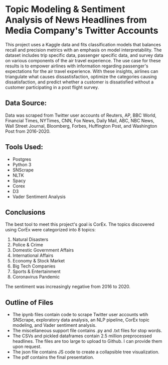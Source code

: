 # Topic Modeling & Sentiment Analysis of News Headlines from Media Company's Twitter Accounts
This project uses a Kaggle data and fits classification models that balances recall and precision metrics with an emphasis on model interpretability. The dataset includes trip specific data, passenger specific data, and survey data on various components of the air travel experience. The use case for these results is to empower airlines with information regarding passenger's expectations for the air travel experience. With these insights, airlines can triangulate what causes dissastisfaction, optimize the categories causing dissatisfaction, and predict whether a customer is dissatisfied without a customer participating in a post flight survey.

## Data Source: 

Data was scraped from Twitter user accounts of Reuters, AP, BBC World, Financial Times, NYTimes, CNN, Fox News, Daily Mail, ABC, NBC News, Wall Street Journal, Bloomberg, Forbes, Huffington Post, and Washington Post from 2016-2020.

## Tools Used:

- Postgres
- Python 3
- SNScrape
- NLTK
- Spacy
- Corex
- D3
- Vader Sentiment Analysis

## Conclusions
The best tool to meet this project's goal is CorEx. The topics discovered using CorEx were categorized into 8 topics:

1. Natural Disasters
2. Police & Crime
3. Domestic Government Affairs
4. International Affairs
5. Economy & Stock Market
6. Big Tech Companies
7. Sports & Entertainment
8. Coronavirus Pandemic

The sentiment was increasingly negative from 2016 to 2020.


## Outline of Files
- The ipynb files contain code to scrape Twitter user accounts wtih SNScrape, exploratory data analysis, an NLP pipeline, CorEx topic modeling, and Vader sentiment analysis.
- The miscellaneous support file contains .py and .txt files for stop words.
- The CSVs and pickled dataframes contain 2.5 million preprocessed headlines. The files are too large to upload to Github. I can provide them upon request.
- The json file contains JS code to create a collapsible tree visualization.
- The pdf contains the final presentation.
